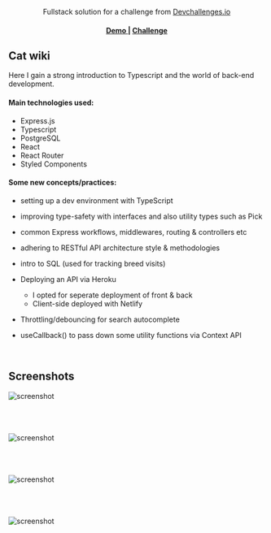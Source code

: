 <div align="center">

Fullstack solution for a challenge from <a href="http://devchallenges.io" target="_blank">Devchallenges.io</a>

</div>

<div align="center">
  <h4>
    <a href="https://serene-payne-5c87c7.netlify.app/">
      Demo
    </a>
    <span> | </span>
    <a href="https://devchallenges.io/challenges/f4NJ53rcfgrP6sBMD2jt">
      Challenge
    </a>
  </h4>
</div>

## Cat wiki

Here I gain a strong introduction to Typescript and the world of back-end development.

#### Main technologies used:

- Express.js
- Typescript
- PostgreSQL
- React
- React Router
- Styled Components

#### Some new concepts/practices:

- setting up a dev environment with TypeScript

- improving type-safety with interfaces and also utility types such as Pick

- common Express workflows, middlewares, routing & controllers etc

- adhering to RESTful API architecture style & methodologies

- intro to SQL (used for tracking breed visits)

- Deploying an API via Heroku
  - I opted for seperate deployment of front & back
  - Client-side deployed with Netlify
- Throttling/debouncing for search autocomplete
- useCallback() to pass down some utility functions via Context API

<br>

## Screenshots

![screenshot](https://i.giphy.com/media/QYiZWOYJAjF0RzsEhs/giphy.webp)
<br>
<br><br><br>

![screenshot](https://i.gyazo.com/26d5d03452c9db5ee07cb56e3ee601a5.gif)
<br>
<br><br><br>

![screenshot](https://i.gyazo.com/105c1cd28f14331a0f8909b65a81678e.gif)
<br>
<br><br><br>

![screenshot](https://i.gyazo.com/30edd70de0d008af2a2826f495f62718.gif)
